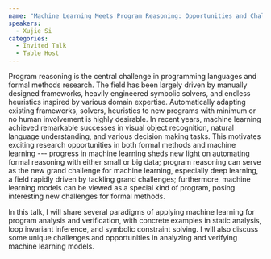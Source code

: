 ```yaml
---
name: "Machine Learning Meets Program Reasoning: Opportunities and Challenges"
speakers:
  - Xujie Si
categories:
  - Invited Talk
  - Table Host
---
```


Program reasoning is the central challenge in programming languages and formal methods research. The field has been largely driven by manually designed frameworks, heavily engineered symbolic solvers, and endless heuristics inspired by various domain expertise.
Automatically adapting existing frameworks, solvers, heuristics to new programs with minimum or no human involvement is highly desirable. In recent years, machine learning achieved remarkable successes in visual object recognition, natural language understanding, and various decision making tasks. This motivates exciting research opportunities in both formal methods and machine learning ---  progress in machine learning sheds new light on automating formal reasoning with either small or big data; program reasoning can serve as the new grand challenge for machine learning, especially deep learning, a field rapidly driven by tackling grand challenges; furthermore, machine learning models can be viewed as a special kind of program, posing interesting new challenges for formal methods.

In this talk, I will share several paradigms of applying machine learning for program analysis and verification, with concrete examples in static analysis, loop invariant inference, and symbolic constraint solving. I will also discuss some unique challenges and opportunities in analyzing and verifying machine learning models.
